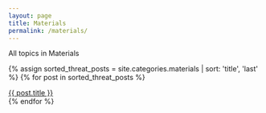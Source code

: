 ```yaml
---
layout: page
title: Materials
permalink: /materials/
---
```

All topics in Materials

{% assign sorted_threat_posts = site.categories.materials | sort: 'title', 'last' %}
{% for post in sorted_threat_posts %}
   <li style="list-style-type: none;"><a href="{{ post.url }}">{{ post.title }}</a></li>
{% endfor %}